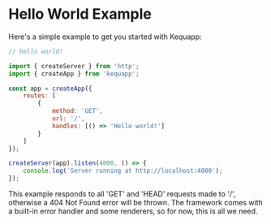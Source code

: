 # Hello World Example

Here's a simple example to get you started with Kequapp:

```javascript
// hello world!

import { createServer } from 'http';
import { createApp } from 'kequapp';

const app = createApp({
    routes: [
        {
            method: 'GET',
            url: '/',
            handles: [() => 'Hello world!']
        }
    ]
});

createServer(app).listen(4000, () => {
    console.log('Server running at http://localhost:4000');
});
```

This example responds to all 'GET' and 'HEAD' requests made to '/', otherwise a 404 Not Found error will be thrown. The framework comes with a built-in error handler and some renderers, so for now, this is all we need.

